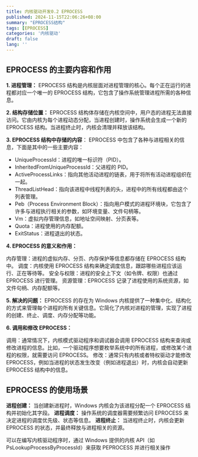 ```yaml
---
title: 内核驱动开发0.2 EPROCESS
published: 2024-11-15T22:06:26+08:00
summary: "EPROCESS结构"
tags: [EPROCESS]
categories: '内核驱动'
draft: false 
lang: ''
---
```


## EPROCESS 的主要内容和作用

**1. 进程管理：**
EPROCESS 结构是内核层面对进程管理的核心。每个正在运行的进程都对应一个唯一的 EPROCESS 结构，它包含了操作系统管理进程所需的各种信息。

**2. 结构存储位置：**
 EPROCESS 结构体存储在内核空间中，用户态的进程无法直接访问。它由内核为每个进程动态分配，当进程创建时，操作系统会生成一个新的 EPROCESS 结构。当进程终止时，内核会清理并释放该结构。

**3. EPROCESS 结构中存储的内容**： EPROCESS 中包含了各种与进程相关的信息，下面是其中的一些主要内容：

- UniqueProcessId：进程的唯一标识符（PID）。
- InheritedFromUniqueProcessId：父进程的 PID。
- ActiveProcessLinks：指向其他活动进程的链表，用于将所有活动进程组织在一起。
- ThreadListHead：指向该进程中线程列表的头，进程中的所有线程都由这个列表管理。
- Peb（Process Environment Block）：指向用户模式的进程环境块，它包含了许多与进程执行相关的参数，如环境变量、文件句柄等。
- Vm：虚拟内存管理信息，如地址空间映射、分页表等。
- Quota：进程使用的内存配额。
- ExitStatus：进程退出的状态。

**4. EPROCESS 的意义和作用：**

内存管理：进程的虚拟内存、分页、内存保护等信息都存储在 EPROCESS 结构中。
调度：内核使用 EPROCESS 结构来确定调度信息，跟踪哪些进程应该运行、正在等待等。
安全与权限：进程的安全上下文（如令牌、权限）也通过 EPROCESS 进行管理。
资源管理：EPROCESS 记录了进程使用的系统资源，如文件句柄、内存配额等。

**5. 解决的问题：** EPROCESS 的存在为 Windows 内核提供了一种集中化、结构化的方式来管理每个进程的所有关键信息。它简化了内核对进程的管理，实现了进程的创建、终止、调度、内存分配等功能。

**6. 调用和修改 EPROCESS：**

调用：通常情况下，内核模式驱动程序和调试器会调用 EPROCESS 结构来查询或修改进程的信息。比如，一个驱动程序想要枚举系统中的所有进程，或修改某个进程的权限，就需要访问 EPROCESS。
修改：通常只有内核或者特权驱动才能修改 EPROCESS，例如当进程的状态发生改变（例如进程退出）时，内核会自动更新 EPROCESS 结构中的信息。


## EPROCESS 的使用场景

**进程创建：**
当创建新进程时，Windows 内核会为该进程分配一个 EPROCESS 结构并初始化其字段。
**进程调度：**
操作系统的调度器需要频繁访问 EPROCESS 来决定进程的调度优先级、状态等信息。
**进程终止：**
当进程终止时，内核会更新 EPROCESS 的状态，并最终释放与进程相关的资源。

可以在编写内核驱动程序时，通过 Windows 提供的内核 API（如 PsLookupProcessByProcessId）来获取 PEPROCESS 并进行相关操作